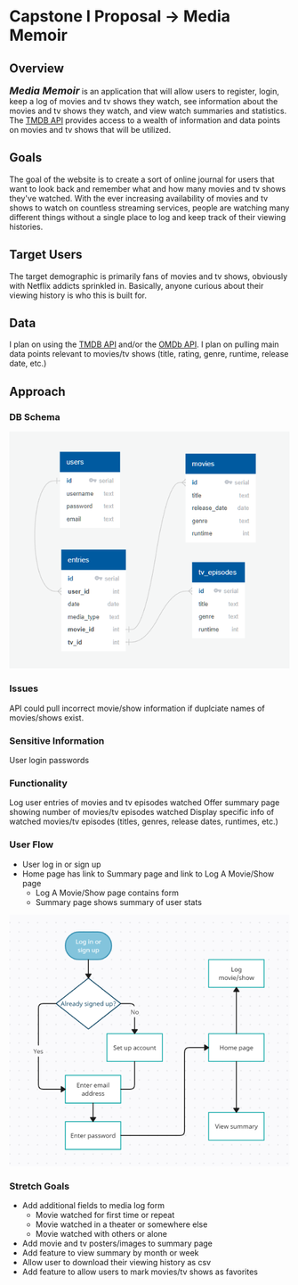 # Capstone I Proposal &rarr; Media Memoir

## Overview

<font size="4">**_Media Memoir_**</font> is an application that will allow users to register, login, keep a log of movies and tv shows they watch, see information about the movies and tv shows they watch, and view watch summaries and statistics. The [TMDB API](https://www.themoviedb.org/documentation/api) provides access to a wealth of information and data points on movies and tv shows that will be utilized.

## Goals

The goal of the website is to create a sort of online journal for users that want to look back and remember what and how many movies and tv shows they've watched. With the ever increasing availability of movies and tv shows to watch on countless streaming services, people are watching many different things without a single place to log and keep track of their viewing histories.

## Target Users

The target demographic is primarily fans of movies and tv shows, obviously with Netflix addicts sprinkled in. Basically, anyone curious about their viewing history is who this is built for.

## Data

I plan on using the [TMDB API](https://www.themoviedb.org/documentation/api) and/or the [OMDb API](http://www.omdbapi.com/). I plan on pulling main data points relevant to movies/tv shows (title, rating, genre, runtime, release date, etc.)

## Approach

### DB Schema

![DB Schema](db-schema.png "DB Schema")

### Issues

API could pull incorrect movie/show information if duplciate names of movies/shows exist.

### Sensitive Information

User login passwords

### Functionality

Log user entries of movies and tv episodes watched
Offer summary page showing number of movies/tv episodes watched
Display specific info of watched movies/tv episodes (titles, genres, release dates, runtimes, etc.)

### User Flow

* User log in or sign up
* Home page has link to Summary page and link to Log A Movie/Show page
  * Log A Movie/Show page contains form
  * Summary page shows summary of user stats

![User Flow](user-flow.png "User Flow")

### Stretch Goals

* Add additional fields to media log form
  * Movie watched for first time or repeat
  * Movie watched in a theater or somewhere else
  * Movie watched with others or alone
* Add movie and tv posters/images to summary page
* Add feature to view summary by month or week
* Allow user to download their viewing history as csv
* Add feature to allow users to mark movies/tv shows as favorites